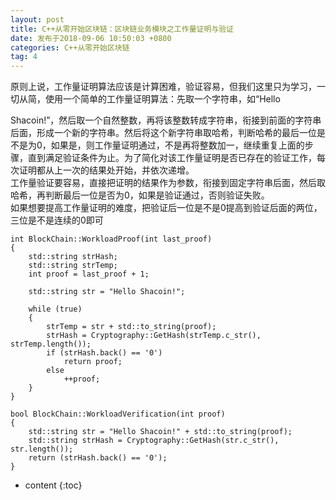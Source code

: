 ```yaml
---
layout: post
title: C++从零开始区块链：区块链业务模块之工作量证明与验证
date: 发布于2018-09-06 10:50:03 +0800
categories: C++从零开始区块链
tag: 4
---
```


原则上说，工作量证明算法应该是计算困难，验证容易，但我们这里只为学习，一切从简，使用一个简单的工作量证明算法：先取一个字符串，如“Hello

<!-- more -->
Shacoin!”，然后取一个自然整数，再将该整数转成字符串，衔接到前面的字符串后面，形成一个新的字符串。然后将这个新字符串取哈希，判断哈希的最后一位是不是为0，如果是，则工作量证明通过，不是再将整数加一，继续重复上面的步骤，直到满足验证条件为止。为了简化对该工作量证明是否已存在的验证工作，每次证明都从上一次的结果处开始，并依次递增。  
工作量验证要容易，直接把证明的结果作为参数，衔接到固定字符串后面，然后取哈希，再判断最后一位是否为0，如果是验证通过，否则验证失败。  
如果想要提高工作量证明的难度，把验证后一位是不是0提高到验证后面的两位，三位是不是连续的0即可

    
    
    int BlockChain::WorkloadProof(int last_proof)
    {
        std::string strHash;
        std::string strTemp;
        int proof = last_proof + 1;
    
        std::string str = "Hello Shacoin!";
    
        while (true)
        {
            strTemp = str + std::to_string(proof);
            strHash = Cryptography::GetHash(strTemp.c_str(), strTemp.length());
            if (strHash.back() == '0')
                return proof;
            else
                ++proof;
        }
    }
    
    bool BlockChain::WorkloadVerification(int proof)
    {
        std::string str = "Hello Shacoin!" + std::to_string(proof);
        std::string strHash = Cryptography::GetHash(str.c_str(), str.length());
        return (strHash.back() == '0');
    }

* content
{:toc}


